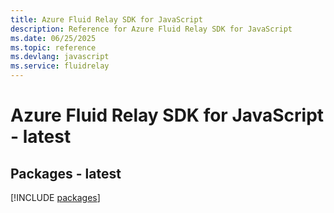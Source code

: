 ```yaml
---
title: Azure Fluid Relay SDK for JavaScript
description: Reference for Azure Fluid Relay SDK for JavaScript
ms.date: 06/25/2025
ms.topic: reference
ms.devlang: javascript
ms.service: fluidrelay
---
```

# Azure Fluid Relay SDK for JavaScript - latest
## Packages - latest
[!INCLUDE [packages](fluid-relay-index.md)]